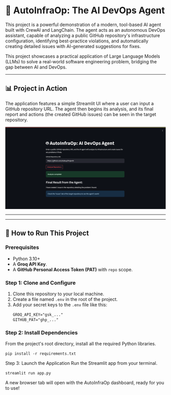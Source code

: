 # 🤖 AutoInfraOp: The AI DevOps Agent

This project is a powerful demonstration of a modern, tool-based AI agent built with CrewAI and LangChain. The agent acts as an autonomous DevOps assistant, capable of analyzing a public GitHub repository's infrastructure configuration, identifying best-practice violations, and automatically creating detailed issues with AI-generated suggestions for fixes.

This project showcases a practical application of Large Language Models (LLMs) to solve a real-world software engineering problem, bridging the gap between AI and DevOps.


---


## 📊 Project in Action

The application features a simple Streamlit UI where a user can input a GitHub repository URL. The agent then begins its analysis, and its final report and actions (the created GitHub issues) can be seen in the target repository.

![AutoInfraOp UI](https://github.com/Axikop/AutoInfraOperator/blob/main/Screenshot%202025-08-05%20223712.png?raw=true)

---

---

## 🚀 How to Run This Project

### Prerequisites
* Python 3.10+
* A **Groq API Key**.
* A **GitHub Personal Access Token (PAT)** with `repo` scope.

### Step 1: Clone and Configure
1.  Clone this repository to your local machine.
2.  Create a file named `.env` in the root of the project.
3.  Add your secret keys to the `.env` file like this:
    ```
    GROQ_API_KEY="gsk_..."
    GITHUB_PAT="ghp_..."
    ```

### Step 2: Install Dependencies
From the project's root directory, install all the required Python libraries.
```
pip install -r requirements.txt
```

Step 3: Launch the Application
Run the Streamlit app from your terminal.
```
streamlit run app.py

```
A new browser tab will open with the AutoInfraOp dashboard, ready for you to use!
